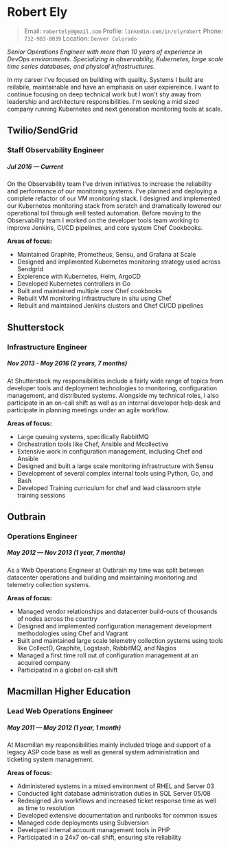 # Robert Ely
> Email: `robertely@gmail.com` Profile: `linkedin.com/in/elyrobert` Phone: `732-903-8039` Location: `Denver Colorado`

_Senior Operations Engineer with more than 10 years of experience in DevOps environments. Specializing in observability, Kubernetes, large scale time series databases, and physical infrastructures._

In my career I've focused on building with quality. Systems I build are reilabile, maintainable and have an emphasis on user expiereince.
I want to continue focusing on deep technical work but I won't shy away from leadership and architecture responsibilities. I'm seeking a mid sized company running Kubernetes and next generation monitoring tools at scale.

## Twilio/SendGrid
### Staff Observability Engineer
##### Jul 2016 — Current
On the Observability team I've driven initiatives to increase the reliability and performance of our monitoring systems. I've planned and deploying a complete refactor of our VM monitoring stack. I designed and implemented our Kubernetes monitoring stack from scratch and dramatically lowered our operational toil through well tested automation. Before moving to the Observability team I worked on the developer tools team working to improve Jenkins, CI/CD pipelines, and core system Chef Cookbooks.

**Areas of focus:**
* Maintained Graphite, Prometheus, Sensu, and Grafana at Scale
* Designed and implimented Kubernetes monitoring strategy used across Sendgrid
* Expierence with Kubernetes, Helm, ArgoCD
* Developed Kubernetes controllers in Go
* Built and maintained multiple core Chef cookbooks
* Rebuilt VM monitoring infrastructure in situ using Chef 
* Rebuilt and maintained Jenkins clusters and Chef CI/CD pipelines

## Shutterstock
### Infrastructure Engineer
##### Nov 2013 - May 2016 (2 years, 7 months)
At Shutterstock my responsibilities include a fairly wide range of topics from developer tools and deployment technologies to monitoring, configuration management, and distributed systems. Alongside my technical roles, I also participate in an on-call shift as well as an internal developer help desk and participate in planning meetings under an agile workflow.   

**Areas of focus:**
* Large queuing systems, specifically RabbitMQ  
* Orchestration tools like Chef, Ansible and Mcollective  
* Extensive work in configuration management, including Chef and Ansible  
* Designed and built a large scale monitoring infrastructure with Sensu
* Development of several complex internal tools using Python, Go, and Bash
* Developed Training curriculum for chef and lead classroom style training sessions

## Outbrain
### Operations Engineer
##### May 2012 — Nov 2013 (1 year, 7 months)
As a Web Operations Engineer at Outbrain my time was split between datacenter operations and building and maintaining monitoring and telemetry collection systems.

**Areas of focus:**
* Managed vendor relationships and datacenter build-outs of thousands of nodes across the country  
* Designed and implemented configuration management development methodologies using Chef and Vagrant  
* Built and maintained large scale telemetry collection systems using tools like CollectD, Graphite, Logstash, RabbitMQ, and Nagios
* Managed a first time roll out of configuration management at an acquired company
* Participated in a global on-call shift

## Macmillan Higher Education
### Lead Web Operations Engineer
##### May 2011 — May 2012 (1 year, 1 month)
At Macmillan my responsibilities mainly included triage and support of a legacy ASP code base as well as general system administration and ticketing system management.

**Areas of focus:**
* Administered systems in a mixed environment of RHEL and Server 03
* Conducted light database administration duties in SQL Server 05/08  
* Redesigned Jira workflows and increased ticket response time as well as time to resolution
* Developed extensive documentation and runbooks for common issues
* Managed code deployments using Subversion
* Developed internal account management tools in PHP
* Participated in a 24x7 on-call shift, ensuring site reliability

